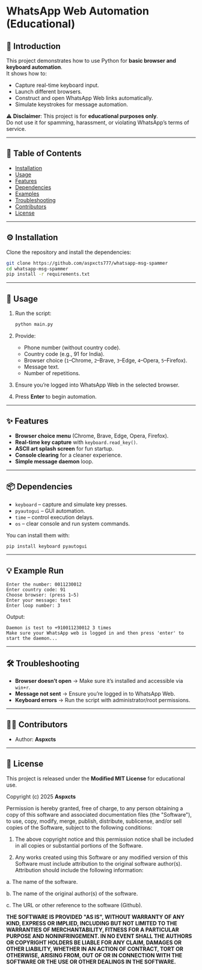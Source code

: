 # WhatsApp Web Automation (Educational)

## 📌 Introduction
This project demonstrates how to use Python for **basic browser and keyboard automation**.  
It shows how to:
- Capture real-time keyboard input.  
- Launch different browsers.  
- Construct and open WhatsApp Web links automatically.  
- Simulate keystrokes for message automation.  

⚠️ **Disclaimer**: This project is for **educational purposes only**.  
Do not use it for spamming, harassment, or violating WhatsApp’s terms of service.

---

## 📑 Table of Contents
- [Installation](#%EF%B8%8F-installation)  
- [Usage](#-usage)  
- [Features](#-features)  
- [Dependencies](#-dependencies)  
- [Examples](#-example-run)  
- [Troubleshooting](#-troubleshooting)  
- [Contributors](#-contributors)  
- [License](#-license)  

---

## ⚙️ Installation
Clone the repository and install the dependencies:

```bash
git clone https://github.com/aspxcts777/whatsapp-msg-spammer
cd whatsapp-msg-spammer
pip install -r requirements.txt
```

---

## 🚀 Usage
1. Run the script:
   ```bash
   python main.py
   ```
2. Provide:
   - Phone number (without country code).  
   - Country code (e.g., 91 for India).  
   - Browser choice (`1`–Chrome, `2`–Brave, `3`–Edge, `4`–Opera, `5`–Firefox).  
   - Message text.  
   - Number of repetitions.  

3. Ensure you’re logged into WhatsApp Web in the selected browser.  
4. Press **Enter** to begin automation.  

---

## ✨ Features
- **Browser choice menu** (Chrome, Brave, Edge, Opera, Firefox).  
- **Real-time key capture** with `keyboard.read_key()`.  
- **ASCII art splash screen** for fun startup.  
- **Console clearing** for a cleaner experience.  
- **Simple message daemon** loop.  

---

## 📦 Dependencies
- `keyboard` – capture and simulate key presses.  
- `pyautogui` – GUI automation.  
- `time` – control execution delays.  
- `os` – clear console and run system commands.  

You can install them with:
```bash
pip install keyboard pyautogui
```

---

## 💡 Example Run
```text
Enter the number: 0011230012
Enter country code: 91
Choose browser: (press 1–5)
Enter your message: test
Enter loop number: 3
```

Output:
```
Daemon is test to +910011230012 3 times
Make sure your WhatsApp web is logged in and then press 'enter' to start the daemon...
```

---

## 🛠 Troubleshooting
- **Browser doesn’t open** → Make sure it’s installed and accessible via `win+r`.  
- **Message not sent** → Ensure you’re logged in to WhatsApp Web.  
- **Keyboard errors** → Run the script with administrator/root permissions.  

---

## 👨‍💻 Contributors
- Author: **Aspxcts**  

---

## 📜 License
This project is released under the **Modified MIT License** for educational use.


Copyright (c) 2025 **Aspxcts**


Permission is hereby granted, free of charge, to any person obtaining a copy of this software and associated documentation files (the "Software"), to use, copy, modify, merge, publish, distribute, sublicense, and/or sell copies of the Software, subject to the following conditions:


1. The above copyright notice and this permission notice shall be included in all copies or substantial portions of the Software.


2. Any works created using this Software or any modified version of this Software must include attribution to the original software author(s). Attribution should include the following information:

a. The name of the software.

b. The name of the original author(s) of the software.

c. The URL or other reference to the software (Github).


**THE SOFTWARE IS PROVIDED "AS IS", WITHOUT WARRANTY OF ANY KIND, EXPRESS OR IMPLIED, INCLUDING BUT NOT LIMITED TO THE WARRANTIES OF MERCHANTABILITY, FITNESS FOR A PARTICULAR PURPOSE AND NONINFRINGEMENT. IN NO EVENT SHALL THE AUTHORS OR COPYRIGHT HOLDERS BE LIABLE FOR ANY CLAIM, DAMAGES OR OTHER LIABILITY, WHETHER IN AN ACTION OF CONTRACT, TORT OR OTHERWISE, ARISING FROM, OUT OF OR IN CONNECTION WITH THE SOFTWARE OR THE USE OR OTHER DEALINGS IN THE SOFTWARE.** 
